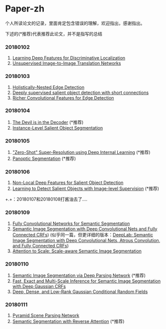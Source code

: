 # Paper-zh
个人所读论文的记录，里面肯定包含错误的理解，欢迎指出，感谢指出。

下述的(*推荐)代表推荐此论文，并不是指写的总结

### 20180102

1. [Learning Deep Features for Discriminative Localization](https://arxiv.org/abs/1512.04150)
2. [Unsupervised Image-to-Image Translation Networks](https://arxiv.org/abs/1703.00848)


### 20180103

1. [Holistically-Nested Edge Detection](https://arxiv.org/abs/1504.06375)
2. [Deeply supervised salient object detection with short connections](https://arxiv.org/abs/1611.04849)
3. [Richer Convolutional Features for Edge Detection](https://arxiv.org/abs/1612.02103)


### 20180104

1. [The Devil is in the Decoder](https://arxiv.org/abs/1707.05847v2) (*推荐)
2. [Instance-Level Salient Object Segmentation](https://arxiv.org/abs/1704.03604)


### 20180105

1. ["Zero-Shot" Super-Resolution using Deep Internal Learning](https://arxiv.org/abs/1712.06087) (*推荐)
2. [Panoptic Segmentation](https://arxiv.org/abs/1801.00868) (*推荐)

### 20180106

1. [Non-Local Deep Features for Salient Object Detection](http://openaccess.thecvf.com/content_cvpr_2017/papers/Luo_Non-Local_Deep_Features_CVPR_2017_paper.pdf)
2. [Learning to Detect Salient Objects with Image-level Supervision](http://openaccess.thecvf.com/content_cvpr_2017/papers/Wang_Learning_to_Detect_CVPR_2017_paper.pdf) (*推荐)

+.+：20180107和20180108打酱油去了....

### 20180109

1. [Fully Convolutional Networks for Semantic Segmentation](https://arxiv.org/abs/1411.4038)
2. [Semantic Image Segmentation with Deep Convolutional Nets and Fully Connected CRFs](https://arxiv.org/abs/1412.7062)) (似乎同一篇，但更详细的版本：[DeepLab: Semantic Image Segmentation with Deep Convolutional Nets, Atrous Convolution, and Fully Connected CRFs](https://arxiv.org/pdf/1606.00915.pdf))
3. [Attention to Scale: Scale-aware Semantic Image Segmentation](https://arxiv.org/abs/1511.03339)


### 20180110

1. [Semantic Image Segmentation via Deep Parsing Network](https://arxiv.org/abs/1509.02634) (*推荐)
2. [Fast, Exact and Multi-Scale Inference for Semantic Image Segmentation with Deep Gaussian CRFs](https://arxiv.org/abs/1603.08358)
3. [Deep, Dense, and Low-Rank Gaussian Conditional Random Fields](https://arxiv.org/abs/1611.09051)


### 20180111

1. [Pyramid Scene Parsing Network](https://arxiv.org/abs/1612.01105)
2. [Semantic Segmentation with Reverse Attention](https://arxiv.org/abs/1707.06426) (*推荐)